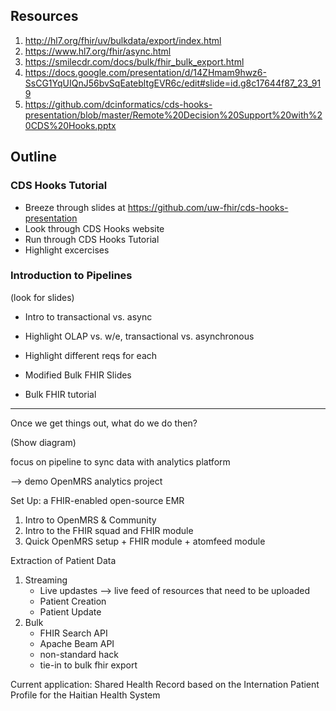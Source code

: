 ## Resources

1. http://hl7.org/fhir/uv/bulkdata/export/index.html
2. https://www.hl7.org/fhir/async.html
3. https://smilecdr.com/docs/bulk/fhir_bulk_export.html
4. https://docs.google.com/presentation/d/14ZHmam9hwz6-SsCG1YqUIQnJ56bvSqEatebltgEVR6c/edit#slide=id.g8c17644f87_23_919
5. https://github.com/dcinformatics/cds-hooks-presentation/blob/master/Remote%20Decision%20Support%20with%20CDS%20Hooks.pptx

## Outline

### CDS Hooks Tutorial
- Breeze through slides at https://github.com/uw-fhir/cds-hooks-presentation
- Look through CDS Hooks website
- Run through CDS Hooks Tutorial
- Highlight excercises

### Introduction to Pipelines
(look for slides)
- Intro to transactional vs. async
- Highlight OLAP vs. w/e, transactional vs. asynchronous 
- Highlight different reqs for each 

- Modified Bulk FHIR Slides

- Bulk FHIR tutorial
  
---

Once we get things out, what do we do then?

(Show diagram)

focus on pipeline to sync data with analytics platform

--> demo OpenMRS analytics project

Set Up: a FHIR-enabled open-source EMR
1. Intro to OpenMRS & Community
2. Intro to the FHIR squad and FHIR module
3. Quick OpenMRS setup + FHIR module + atomfeed module
   
Extraction of Patient Data
1. Streaming
    - Live updastes --> live feed of resources that need to be uploaded
    - Patient Creation
    - Patient Update
2. Bulk
    - FHIR Search API
    - Apache Beam API
    - non-standard hack
    - tie-in to bulk fhir export
  
Current application:
Shared Health Record based on the Internation Patient Profile for the Haitian Health System